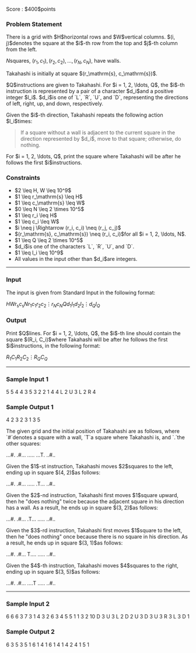 
<div>

<span>

<span>

<p>
Score : $400$points
</p>

<div>

<section>

### **Problem Statement**

<p>
There is a grid with $H$horizontal rows and $W$vertical columns.  $(i, j)$denotes the square at the $i$-th row from the top and $j$-th column from the left.

$N$squares, $(r_1, c_1), (r_2, c_2), \ldots, (r_N, c_N)$, have walls.
</p>

<p>
Takahashi is initially at square $(r_\mathrm{s}, c_\mathrm{s})$.
</p>

<p>
$Q$instructions are given to Takahashi.
For $i = 1, 2, \ldots, Q$, the $i$-th instruction is represented by a pair of a character $d_i$and a positive integer $l_i$.  $d_i$is one of `L`, `R`, `U`, and `D`, representing the directions of left, right, up, and down, respectively.
</p>

<p>
Given the $i$-th direction, Takahashi repeats the following action $l_i$times:
</p>

<blockquote>

<p>
If a square without a wall is adjacent to the current square in the direction represented by $d_i$, move to that square;
otherwise, do nothing.
</p>

</blockquote>

<p>
For $i = 1, 2, \ldots, Q$, print the square where Takahashi will be after he follows the first $i$instructions.
</p>

</section>

</div>

<div>

<section>

### **Constraints**

<ul>

<li>
$2 \leq H, W \leq 10^9$
</li>

<li>
$1 \leq r_\mathrm{s} \leq H$
</li>

<li>
$1 \leq c_\mathrm{s} \leq W$
</li>

<li>
$0 \leq N \leq 2 \times 10^5$
</li>

<li>
$1 \leq r_i \leq H$
</li>

<li>
$1 \leq c_i \leq W$
</li>

<li>
$i \neq j \Rightarrow (r_i, c_i) \neq (r_j, c_j)$
</li>

<li>
$(r_\mathrm{s}, c_\mathrm{s}) \neq (r_i, c_i)$for all $i = 1, 2, \ldots, N$.
</li>

<li>
$1 \leq Q \leq 2 \times 10^5$
</li>

<li>
$d_i$is one of the characters `L`, `R`, `U`, and `D`.
</li>

<li>
$1 \leq l_i \leq 10^9$
</li>

<li>
All values in the input other than $d_i$are integers.
</li>

</ul>

</section>

</div>

---

<div>

<div>

<section>

### **Input**

<p>
The input is given from Standard Input in the following format:
</p>

<div>

$H$$W$$r_\mathrm{s}$$c_\mathrm{s}$$N$$r_1$$c_1$$r_2$$c_2$$\vdots$$r_N$$c_N$$Q$$d_1$$l_1$$d_2$$l_2$$\vdots$$d_Q$$l_Q$
</div>

</section>

</div>

<div>

<section>

### **Output**

<p>
Print $Q$lines.
For $i = 1, 2, \ldots, Q$, the $i$-th line should contain the square $(R_i, C_i)$where Takahashi will be after he follows the first $i$instructions, in the following format:
</p>

<div>

$R_1$$C_1$$R_2$$C_2$$\vdots$$R_Q$$C_Q$
</div>

</section>

</div>

</div>

---

<div>

<section>

### **Sample Input 1**

<div>

5 5 4 4
3
5 3
2 2
1 4
4
L 2
U 3
L 2
R 4

</div>

</section>

</div>

<div>

<section>

### **Sample Output 1**

<div>

4 2
3 2
3 1
3 5

</div>

<p>
The given grid and the initial position of Takahashi are as follows, where `#`denotes a square with a wall, `T`a square where Takahashi is, and `.`the other squares:
</p>

<div>

...#.
.#...
.....
...T.
..#..

</div>

<p>
Given the $1$-st instruction, Takahashi moves $2$squares to the left, ending up in square $(4, 2)$as follows:
</p>

<div>

...#.
.#...
.....
.T...
..#..

</div>

<p>
Given the $2$-nd instruction, Takahashi first moves $1$square upward, then he "does nothing" twice because the adjacent square in his direction has a wall.  As a result, he ends up in square $(3, 2)$as follows:
</p>

<div>

...#.
.#...
.T...
.....
..#..

</div>

<p>
Given the $3$-rd instruction, Takahashi first moves $1$square to the left, then he "does nothing" once because there is no square in his direction.  As a result, he ends up in square $(3, 1)$as follows:
</p>

<div>

...#.
.#...
T....
.....
..#..

</div>

<p>
Given the $4$-th instruction, Takahashi moves $4$squares to the right, ending up in square $(3, 5)$as follows:
</p>

<div>

...#.
.#...
....T
.....
..#..

</div>

</section>

</div>

---

<div>

<section>

### **Sample Input 2**

<div>

6 6 6 3
7
3 1
4 3
2 6
3 4
5 5
1 1
3 2
10
D 3
U 3
L 2
D 2
U 3
D 3
U 3
R 3
L 3
D 1

</div>

</section>

</div>

<div>

<section>

### **Sample Output 2**

<div>

6 3
5 3
5 1
6 1
4 1
6 1
4 1
4 2
4 1
5 1

</div>

</section>

</div>

</span>

</span>

</div>
